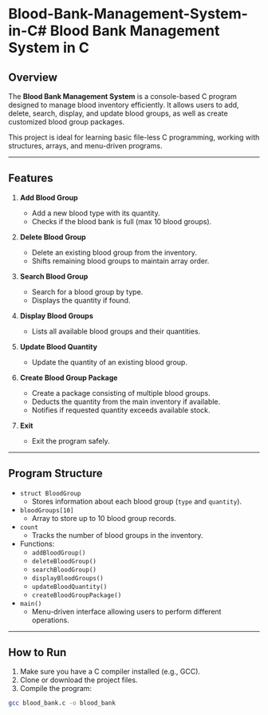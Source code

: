 # Blood-Bank-Management-System-in-C# Blood Bank Management System in C

## Overview
The **Blood Bank Management System** is a console-based C program designed to manage blood inventory efficiently. It allows users to add, delete, search, display, and update blood groups, as well as create customized blood group packages.

This project is ideal for learning basic file-less C programming, working with structures, arrays, and menu-driven programs.

---

## Features

1. **Add Blood Group**
   - Add a new blood type with its quantity.
   - Checks if the blood bank is full (max 10 blood groups).

2. **Delete Blood Group**
   - Delete an existing blood group from the inventory.
   - Shifts remaining blood groups to maintain array order.

3. **Search Blood Group**
   - Search for a blood group by type.
   - Displays the quantity if found.

4. **Display Blood Groups**
   - Lists all available blood groups and their quantities.

5. **Update Blood Quantity**
   - Update the quantity of an existing blood group.

6. **Create Blood Group Package**
   - Create a package consisting of multiple blood groups.
   - Deducts the quantity from the main inventory if available.
   - Notifies if requested quantity exceeds available stock.

7. **Exit**
   - Exit the program safely.

---

## Program Structure

- `struct BloodGroup`
  - Stores information about each blood group (`type` and `quantity`).
- `bloodGroups[10]`
  - Array to store up to 10 blood group records.
- `count`
  - Tracks the number of blood groups in the inventory.
- Functions:
  - `addBloodGroup()`
  - `deleteBloodGroup()`
  - `searchBloodGroup()`
  - `displayBloodGroups()`
  - `updateBloodQuantity()`
  - `createBloodGroupPackage()`
- `main()`
  - Menu-driven interface allowing users to perform different operations.

---

## How to Run

1. Make sure you have a C compiler installed (e.g., GCC).
2. Clone or download the project files.
3. Compile the program:

```bash
gcc blood_bank.c -o blood_bank
